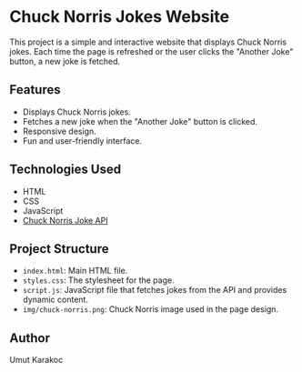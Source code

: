 # Chuck Norris Jokes Website

This project is a simple and interactive website that displays Chuck Norris jokes. Each time the page is refreshed or the user clicks the "Another Joke" button, a new joke is fetched.

## Features

- Displays Chuck Norris jokes.
- Fetches a new joke when the "Another Joke" button is clicked.
- Responsive design.
- Fun and user-friendly interface.

## Technologies Used

- HTML
- CSS
- JavaScript
- [Chuck Norris Joke API](https://api.chucknorris.io/)


## Project Structure

- `index.html`: Main HTML file.
- `styles.css`: The stylesheet for the page.
- `script.js`: JavaScript file that fetches jokes from the API and provides dynamic content.
- `img/chuck-norris.png`: Chuck Norris image used in the page design.


## Author

Umut Karakoc

